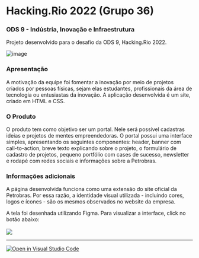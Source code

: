 # Hacking.Rio 2022 (Grupo 36)
<h3>ODS 9 - Indústria, Inovação e Infraestrutura</h3>

Projeto desenvolvido para o desafio da ODS 9, Hacking.Rio 2022.

![image](https://user-images.githubusercontent.com/87051404/204050252-b0315fc9-8d30-4142-aa5a-7e5cf1eb3614.png)

### Apresentação

A motivação da equipe foi fomentar a inovação por meio de projetos criados por pessoas físicas, sejam elas estudantes, profissionais da área de tecnologia ou entusiastas da inovação. A aplicação desenvolvida é um site, criado em HTML e CSS.

### O Produto

O produto tem como objetivo ser um portal. Nele será possível cadastras ideias e projetos de mentes empreendedoras. O portal possui uma interface simples, apresentando os seguintes componentes: header, banner com call-to-action, breve texto explicando sobre o projeto, o formulário de cadastro de projetos, pequeno portfólio com cases de sucesso, newsletter e rodapé com redes sociais e informações sobre a Petrobras. 

### Informações adicionais

A página desenvolvida funciona como uma extensão do site oficial da Petrobras. Por essa razão, a identidade visual utilizada - incluindo cores, logos e ícones - são os mesmos observados no website da empresa. 

A tela foi desenhada utilizando Figma. Para visualizar a interface, click no botão abaixo:
<br>
<br>
<a href="https://www.figma.com/proto/IiWNiy7nXnphnE5xvudFe3/grupo36-portal-do-inovador?page-id=13%3A241&node-id=13%3A242&viewport=718%2C473%2C0.26&scaling=min-zoom](https://www.figma.com/proto/IiWNiy7nXnphnE5xvudFe3/grupo36-portal-do-inovador?page-id=13%3A241&node-id=13%3A242&viewport=718%2C473%2C0.26&scaling=min-zoom" target="_blank"><img src="https://img.shields.io/badge/Figma-0076C6?style=for-the-badge&logo=figma&logoColor=white"></a>

<hr>

[![Open in Visual Studio Code](https://classroom.github.com/assets/open-in-vscode-c66648af7eb3fe8bc4f294546bfd86ef473780cde1dea487d3c4ff354943c9ae.svg)](https://classroom.github.com/online_ide?assignment_repo_id=8362809&assignment_repo_type=AssignmentRepo)
